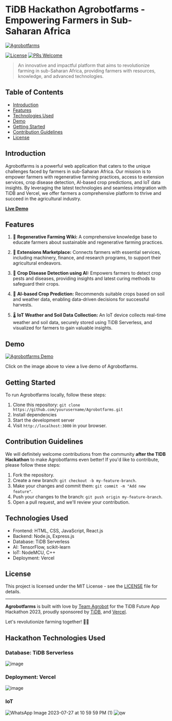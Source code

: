 # TiDB Hackathon Agrobotfarms - Empowering Farmers in Sub-Saharan Africa

[![Agrobotfarms](https://tidb-hackathon-agrobotfarms.vercel.app/images/logo.png)](https://tidb-hackathon-agrobotfarms.vercel.app/)

[![License](https://img.shields.io/badge/license-MIT-blue.svg)](https://opensource.org/licenses/MIT)
[![PRs Welcome](https://img.shields.io/badge/PRs-welcome-brightgreen.svg)](https://github.com/yourusername/Agrobotfarms/pulls)

> An innovative and impactful platform that aims to revolutionize farming in sub-Saharan Africa, providing farmers with resources, knowledge, and advanced technologies.

## Table of Contents

- [Introduction](#introduction)
- [Features](#features)
- [Technologies Used](#technologies-used)
- [Demo](#demo)
- [Getting Started](#getting-started)
- [Contribution Guidelines](#contribution-guidelines)
- [License](#license)

## Introduction

Agrobotfarms is a powerful web application that caters to the unique challenges faced by farmers in sub-Saharan Africa. Our mission is to empower farmers with regenerative farming practices, access to extension services, crop disease detection, AI-based crop predictions, and IoT data insights. By leveraging the latest technologies and seamless integration with TiDB and Vercel, we offer farmers a comprehensive platform to thrive and succeed in the agricultural industry.

**[Live Demo](https://your-live-demo-url-here)**

## Features

1. 🌿 **Regenerative Farming Wiki:** A comprehensive knowledge base to educate farmers about sustainable and regenerative farming practices.

2. 🚀 **Extensions Marketplace:** Connects farmers with essential services, including machinery, finance, and research programs, to support their agricultural endeavors.

3. 🦠 **Crop Disease Detection using AI:** Empowers farmers to detect crop pests and diseases, providing insights and latest curing methods to safeguard their crops.

4. 🌱 **AI-based Crop Prediction:** Recommends suitable crops based on soil and weather data, enabling data-driven decisions for successful harvests.

5. 🌡️ **IoT Weather and Soil Data Collection:** An IoT device collects real-time weather and soil data, securely stored using TiDB Serverless, and visualized for farmers to gain valuable insights.

## Demo

[![Agrobotfarms Demo](https://your-demo-image-url-here.png)](https://your-live-demo-url-here)

Click on the image above to view a live demo of Agrobotfarms.

## Getting Started

To run Agrobotfarms locally, follow these steps:

1. Clone this repository: `git clone https://github.com/yourusername/Agrobotfarms.git`
2. Install dependencies
3. Start the development server
4. Visit `http://localhost:3000` in your browser.

## Contribution Guidelines

We will definitely welcome contributions from the community **after the TIDB Hackathon** to make Agrobotfarms even better! If you'd like to contribute, please follow these steps:

1. Fork the repository.
2. Create a new branch: `git checkout -b my-feature-branch`.
3. Make your changes and commit them: `git commit -m "Add new feature"`.
4. Push your changes to the branch: `git push origin my-feature-branch`.
5. Open a pull request, and we'll review your contribution.

## Technologies Used

- Frontend: HTML, CSS, JavaScript, React.js
- Backend: Node.js, Express.js
- Database: TiDB Serverless
- AI: TensorFlow, scikit-learn
- IoT: NodeMCU, C++
- Deployment: Vercel
  
## License

This project is licensed under the MIT License - see the [LICENSE](LICENSE) file for details.

---

**Agrobotfarms** is built with love by [Team Agrobot](https://your-team-website-url-here.com) for the TiDB Future App Hackathon 2023, proudly sponsored by [TiDB](https://www.pingcap.com/tidb/), and [Vercel](https://vercel.com/).

Let's revolutionize farming together! 🌾🚀

## Hackathon Technologies Used

### Database: TiDB Serverless
![image](https://github.com/osinkolu/TIDB-Hackathon-Agrobotfarms/assets/60588823/52dca04d-fadf-44a7-a088-fd51c02f3135)

### Deployment: Vercel

![image](https://github.com/osinkolu/TIDB-Hackathon-Agrobotfarms/assets/60588823/4da6811f-3561-4841-8284-dd1813b8bd80)

### IoT
![WhatsApp Image 2023-07-27 at 10 59 59 PM (1)](https://github.com/osinkolu/TIDB-Hackathon-Agrobotfarms/assets/60588823/c850af0c-cee8-4d53-ad8f-010ef0a2963c)
![qw](https://github.com/osinkolu/TIDB-Hackathon-Agrobotfarms/assets/60588823/8a9591c8-9d85-47a5-9e2c-7aa9f3dbfb4a)



